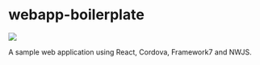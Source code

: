 # webapp-boilerplate

![](https://img.shields.io/github/license/mashape/apistatus.svg)

A sample web application using React, Cordova, Framework7 and NWJS.

